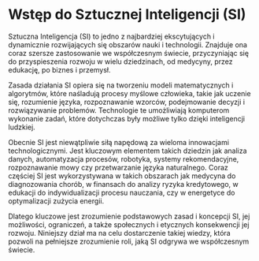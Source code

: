 # Wstęp do Sztucznej Inteligencji (SI)

Sztuczna Inteligencja (SI) to jedno z najbardziej ekscytujących i dynamicznie rozwijających się obszarów nauki i technologii. Znajduje ona coraz szersze zastosowanie we współczesnym świecie, przyczyniając się do przyspieszenia rozwoju w wielu dziedzinach, od medycyny, przez edukację, po biznes i przemysł.

Zasada działania SI opiera się na tworzeniu modeli matematycznych i algorytmów, które naśladują procesy myślowe człowieka, takie jak uczenie się, rozumienie języka, rozpoznawanie wzorców, podejmowanie decyzji i rozwiązywanie problemów. Technologie te umożliwiają komputerom wykonanie zadań, które dotychczas były możliwe tylko dzięki inteligencji ludzkiej.

Obecnie SI jest niewątpliwie siłą napędową za wieloma innowacjami technologicznymi. Jest kluczowym elementem takich dziedzin jak analiza danych, automatyzacja procesów, robotyka, systemy rekomendacyjne, rozpoznawanie mowy czy przetwarzanie języka naturalnego. Coraz częściej SI jest wykorzystywana w takich obszarach jak medycyna do diagnozowania chorób, w finansach do analizy ryzyka kredytowego, w edukacji do indywidualizacji procesu nauczania, czy w energetyce do optymalizacji zużycia energii.

Dlatego kluczowe jest zrozumienie podstawowych zasad i koncepcji SI, jej możliwości, ograniczeń, a także społecznych i etycznych konsekwencji jej rozwoju. Niniejszy dział ma na celu dostarczenie takiej wiedzy, która pozwoli na pełniejsze zrozumienie roli, jaką SI odgrywa we współczesnym świecie.
